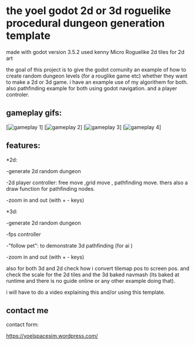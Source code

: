 # the yoel godot 2d or 3d roguelike procedural dungeon generation template

made with godot version 3.5.2
used kenny Micro Roguelike 2d tiles for 2d art

the goal of this project is to give the godot comunity an example of how to create
random dungeon levels (for a rouglike game etc) whether they want to make a 2d or 3d game.
i have an example use of my algorithem for both.
also pathfinding example for both using godot navigation.
and a player controler.




## gameplay gifs:
[![gameplay 1](https://github.com/yoel123/yoel-godot-2d-or-3d-roguelike-procedural-dungeon-generation-template/blob/main/screenshots/1.gif)]
[![gameplay 2](https://github.com/yoel123/yoel-godot-2d-or-3d-roguelike-procedural-dungeon-generation-template/blob/main/screenshots/2.gif)]
[![gameplay 3](https://github.com/yoel123/yoel-godot-2d-or-3d-roguelike-procedural-dungeon-generation-template/blob/main/screenshots/3.gif)]
[![gameplay 4](https://github.com/yoel123/yoel-godot-2d-or-3d-roguelike-procedural-dungeon-generation-template/blob/main/screenshots/4.gif)]


## features: 
*2d:

-generate 2d random dungeon 

-2d player controller: free move ,grid move , pathfinding move.
thers also a draw function for pathfinding nodes.

-zoom in and out (with + - keys)

*3d:

-generate 2d random dungeon 

-fps controller

-"follow pet": to demonstrate 3d pathfinding (for ai )

-zoom in and out (with + - keys)

also for both 3d and 2d check how i convert tilemap pos to screen pos.
and check the scale for the 2d tiles and the 3d baked navmash (its baked at runtime and there is no guide online or any other example doing that).

i will have to do a video explaining this and/or using this template.

## contact me

contact form:

https://yoelspacesim.wordpress.com/

